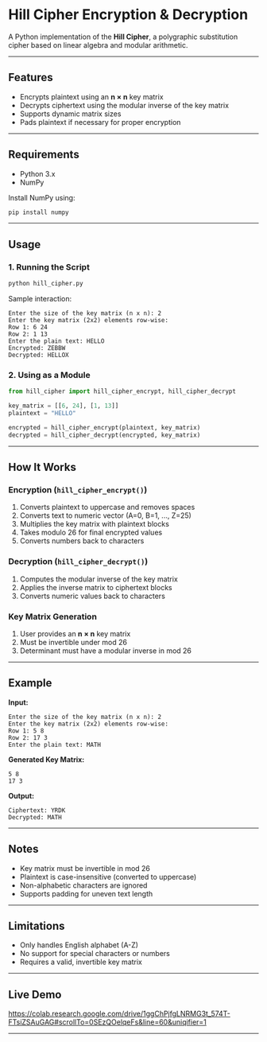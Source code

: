 # Hill Cipher Encryption & Decryption

A Python implementation of the **Hill Cipher**, a polygraphic substitution cipher based on linear algebra and modular arithmetic.

---

## Features
- Encrypts plaintext using an **n × n** key matrix  
- Decrypts ciphertext using the modular inverse of the key matrix  
- Supports dynamic matrix sizes  
- Pads plaintext if necessary for proper encryption  

---

## Requirements
- Python 3.x
- NumPy

Install NumPy using:
```sh
pip install numpy
```

---

## Usage
### 1. Running the Script
```sh
python hill_cipher.py
```
Sample interaction:
```
Enter the size of the key matrix (n x n): 2
Enter the key matrix (2x2) elements row-wise:
Row 1: 6 24
Row 2: 1 13
Enter the plain text: HELLO
Encrypted: ZEBBW
Decrypted: HELLOX
```

### 2. Using as a Module
```python
from hill_cipher import hill_cipher_encrypt, hill_cipher_decrypt

key_matrix = [[6, 24], [1, 13]]
plaintext = "HELLO"

encrypted = hill_cipher_encrypt(plaintext, key_matrix)
decrypted = hill_cipher_decrypt(encrypted, key_matrix)
```

---

## How It Works
### Encryption (`hill_cipher_encrypt()`)
1. Converts plaintext to uppercase and removes spaces
2. Converts text to numeric vector (A=0, B=1, ..., Z=25)
3. Multiplies the key matrix with plaintext blocks
4. Takes modulo 26 for final encrypted values
5. Converts numbers back to characters

### Decryption (`hill_cipher_decrypt()`)
1. Computes the modular inverse of the key matrix
2. Applies the inverse matrix to ciphertext blocks
3. Converts numeric values back to characters

### Key Matrix Generation
1. User provides an **n × n** key matrix
2. Must be invertible under mod 26
3. Determinant must have a modular inverse in mod 26

---

## Example
**Input:**
```
Enter the size of the key matrix (n x n): 2
Enter the key matrix (2x2) elements row-wise:
Row 1: 5 8
Row 2: 17 3
Enter the plain text: MATH
```
**Generated Key Matrix:**
```
5 8
17 3
```
**Output:**
```
Ciphertext: YRDK
Decrypted: MATH
```

---

## Notes
- Key matrix must be invertible in mod 26
- Plaintext is case-insensitive (converted to uppercase)
- Non-alphabetic characters are ignored
- Supports padding for uneven text length

---

## Limitations
- Only handles English alphabet (A-Z)
- No support for special characters or numbers
- Requires a valid, invertible key matrix

---

## Live Demo
https://colab.research.google.com/drive/1ggChPjfgLNRMG3t_574T-FTsiZSAuGAG#scrollTo=0SEzQOelqeFs&line=60&uniqifier=1

---


